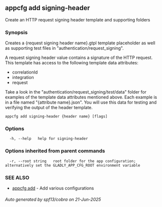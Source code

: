 ## appcfg add signing-header

Create an HTTP request signing header template and supporting folders

### Synopsis


Creates a {request signing header name}.gtpl template placeholder as well as supporting test files in "authentication/request_signing".

A request signing header value contains a signature of the HTTP request. This template has access to the following template data attributes:
- correlationId
- integration
- request

Take a look in the "authentication/request_signing/_test_/data" folder for examples of the template data attributes mentioned above. Each example is in a file named "{attribute name}.json". You will use this data for testing and verifying the output of the header template.


```
appcfg add signing-header {header name} [flags]
```

### Options

```
  -h, --help   help for signing-header
```

### Options inherited from parent commands

```
  -r, --root string   root folder for the app configuration; alternatively set the GLADLY_APP_CFG_ROOT environment variable
```

### SEE ALSO

* [appcfg add](appcfg_add.md)	 - Add various configurations

###### Auto generated by spf13/cobra on 21-Jun-2025
